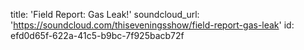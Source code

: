 title: 'Field Report: Gas Leak!'
soundcloud_url: 'https://soundcloud.com/thiseveningsshow/field-report-gas-leak'
id: efd0d65f-622a-41c5-b9bc-7f925bacb72f
